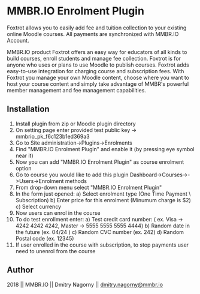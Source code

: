 # MMBR.IO Enrolment Plugin

Foxtrot allows you to easily add fee and tuition collection to your existing online Moodle courses. All payments are synchronized with MMBR.IO Account.

MMBR.IO product Foxtrot offers an easy way for educators of all kinds to build courses, enroll students and manage fee collection.
Foxtrot is for anyone who uses or plans to use Moodle to publish courses. Foxtrot adds easy-to-use integration for charging course and subscription fees. With Foxtrot you manage your own Moodle content, choose where you want to host your course content and simply take advantage of MMBR's powerful member management and fee management capabilities.


## Installation 

1) Install plugin from zip or Moodle plugin directory
2) On setting page enter provided test public key -> mmbrio_pk_f6c123b1ed369a3
3) Go to Site administration->Plugins->Enrolments 
4) Find "MMBR.IO Enrolment Plugin" and enable it (by pressing eye symbol near it)
5) Now you can add "MMBR.IO Enrolment Plugin" as course enrolment option
6) Go to course you would like to add this plugin Dashboard->Courses-><CourseName>->Users->Enrolment methods
7) From drop-down menu select "MMBR.IO Enrolment Plugin" 
8) In the form just opened:
  a) Select enrolment type (One Time Payment \ Subscription)
  b) Enter price for this enrolment (Minumum charge is $2)
  c) Select currency 
9) Now users can enrol in the course
10) To do test enrollment enter:
  a) Test credit card number: ( ex. Visa -> 4242 4242 4242, Master -> 5555 5555 5555 4444) 
  b) Random date in the future (ex. 04/24 )
  c) Random CVC number (ex. 242)
  d) Random Postal code (ex. 12345)
11) If user enrolled in the course with subscription, to stop payments user need to unenrol from the course


## Author

2018 || MMBR.IO || Dmitry Nagorny || dmitry.nagorny@mmbr.io


